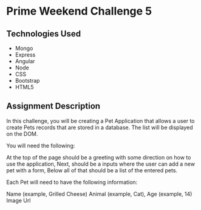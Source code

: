 Prime Weekend Challenge 5
==========================

Technologies Used
-----------------
* Mongo
* Express
* Angular
* Node
* CSS
* Bootstrap 
* HTML5

Assignment Description
----------------------

In this challenge, you will be creating a Pet Application that allows a user to create Pets records that are stored in a database. The list will be displayed on the DOM.

You will need the following:

At the top of the page should be a greeting with some direction on how to use the application,
Next, should be a inputs where the user can add a new pet with a form,
Below all of that should be a list of the entered pets.

Each Pet will need to have the following information:

Name (example, Grilled Cheese)
Animal (example, Cat),
Age (example, 14)
Image Url
